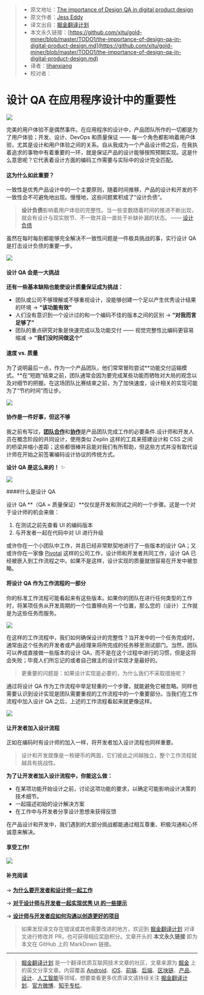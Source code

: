 > * 原文地址：[The importance of Design QA in digital product design](https://uxdesign.cc/the-importance-of-design-qa-in-digital-product-design-c3f3d128270?ref=uxdesignweekly)
> * 原文作者：[Jess Eddy](https://uxdesign.cc/@jesseddy?source=post_header_lockup)
> * 译文出自：[掘金翻译计划](https://github.com/xitu/gold-miner)
> * 本文永久链接：[https://github.com/xitu/gold-miner/blob/master/TODO1/the-importance-of-design-qa-in-digital-product-design.md](https://github.com/xitu/gold-miner/blob/master/TODO1/the-importance-of-design-qa-in-digital-product-design.md)
> * 译者：[lihanxiang](https://github.com/lihanxiang)
> * 校对者：

# 设计 QA 在应用程序设计中的重要性

![](https://cdn-images-1.medium.com/max/1000/1*VzeWB6aXXOFAXcy_whmHXA.jpeg)

完美的用户体验不是偶然事件。在应用程序的设计中，产品团队所作的一切都是为了用户体验；开发、设计、DevOps 和质量保证 —— 每一个角色都影响着用户体验，尤其是设计和用户体验之间的关系。自从我成为一个产品设计师之后，在我执着追求的事物中有着重要的一环，就是保证产品的设计能够按照预期实现。这是什么意思呢？它代表着设计方面的编码工作需要与实际中的设计完全匹配。

#### 这为什么如此重要？

一致性是优秀产品设计中的一个主要原则，随着时间推移，产品的设计和开发的不一致性会不可避免地出现。慢慢地，这些问题累积成了“设计负债”。

> **设计负债**影响着用户体验的完整性。当一些变数随着时间的推进不断出现，就会有设计与现实脱节、不一致并且一直处于补缺补漏的状态。 —— [设计负债](https://austinknight.com/writing/design-debt/)

虽然在每时每刻都能够完全解决不一致性问题是一件极具挑战的事，实行设计 QA 是打击设计负债的重要一步。

![](https://cdn-images-1.medium.com/max/800/1*upgX1rUDn8GHiGLHGnvegg.jpeg)

#### 设计 QA 会是一大挑战

**还有一些基本缺陷也能使设计质量保证成为挑战：**

*   团队或公司不够理解或不够重视设计，没能够创建一个足以产生优秀设计结果的环境 → **“该功能有效”**
*   人们没有意识到一个设计过的和一个编码不佳的版本之间的区别 → **“对我而言足够了”**
*   团队的重点研究对象是快速完成以及功能交付 —— 视觉完整性比编码更容易缩减 → **“我们没时间做这个”**

#### 速度 vs. 质量

为了说明最后一点，作为一个产品团队，他们常常冒险尝试**功能交付运输模式。**在“短跑”结束之前，团队通常会因为要完成某些功能而牺牲对大局的观念以及对细节的把握。在这场团队比赛结束之前，为了加快速度，设计相关的实现可能为了“节约时间”而让步。

![](https://cdn-images-1.medium.com/max/800/1*c2BMSom9UKNXvx3RX9ig0A.jpeg)

#### 协作是一件好事，但这不够

我之前有写过，[**团队合作**](https://blog.prototypr.io/design-driven-development-36a30dd8088c)和[**协作**](https://blog.sydneydesigners.co/tips-for-designers-developers-working-together-to-implement-great-uis-e93ef179bf13)是产品团队完成工作的必要条件.设计师和开发人员在概念阶段的共同设计，使用类似 Zeplin 这样的工具来搭建设计和 CSS 之间的桥梁并缩小差距；这些都很棒并且能对我们有所帮助，但这些方式并没有取代设计师在开始之前签署编码设计协议的传统方式。

**设计 QA 是这么来的！** ✨

![](https://cdn-images-1.medium.com/max/800/1*wOrbseW_894i4gxGpFRygQ.jpeg)

####什么是设计 QA

设计 QA **（QA = 质量保证）**仅仅是开发和测试之间的一个步骤。这是一个对于设计师的机会来做： 

1.  在测试之前先查看 UI 的编码版本
2.  与开发者一起在代码中对 UI 进行升级

或许你在一个小团队中工作，并且已经非常默契地进行了一些版本的设计 QA；又或许你在一家像 [Pivotal](https://medium.com/product-labs/how-designers-and-developers-can-pair-together-to-create-better-products-e4b09e3ca096) 这样的公司工作，设计师和开发者共同工作，设计 QA 已经被嵌入到工作流程之中。如果不是这样，设计实现的质量就很容易在开发中被忽略。

#### **将设计 QA 作为工作流程的一部分**

你的标准工作流程可能看起来有这些版本。如果你的团队在进行任何类型的工作时，将某项任务从开发周期的一个位置移向另一个位置，那么您的（设计）工作就是为这些任务而服务。

![](https://cdn-images-1.medium.com/max/1000/1*zkvxs-LNJ4o5mizlXsXtzQ.jpeg)

在这样的工作流程中，我们如何确保设计的完整性？当开发中的一个任务完成时，通常由这个任务的开发者或产品经理来将所完成的任务移至测试部门。当然，团队可以养成直接做一些版本的设计 QA，而不是在这个过程中进行的习惯，但是这将会失败；毕竟人们所忘记的或者自己做主的设计实现才是最好的。

> 更重要的问题是：如果设计实现是必要的，为什么我们不采取措施呢？

通过将设计 QA 作为工作流程中举足轻重的一个步骤，就能避免它被忽略。同样也需要认识到设计实现是团队需要重视的工作流程中的一个重要部分。当我们在工作流程中加入设计 QA 之后，上述的工作流程看起来就更像这样。

![](https://cdn-images-1.medium.com/max/1000/1*gGlwpzE6SICzhxuIBSj4EA.jpeg)

#### 让开发者加入设计流程

正如在编码时有设计师的加入一样，将开发者加入设计流程也同样重要。

> 设计和开发就像是一枚硬币的两面，它们彼此之间越独立，整个工作流程就越具有挑战性。

**为了让开发者加入设计流程中，你能这么做：**

*   在某项功能开始设计之前，讨论这项功能的要求，以确定可能影响设计决策的技术细节。
*   一起描述初始的设计解决方案
*   在工作中与开发者分享设计思想来获得反馈

在产品设计和开发中，我们遇到的大部分挑战都能通过相互尊重、积极沟通和心怀诚意来解决。

#### 享受工作!

![](https://cdn-images-1.medium.com/max/800/1*cNVE90I4t-UsLP-V0skdtA.jpeg)

#### 补充阅读

→ [**为什么要开发者和设计师一起工作**](https://www.dtelepathy.com/blog/business/developers-designers-should-work-together)

→ [**对于设计师与开发者一起实现优秀 UI 的一些提示**](https://blog.sydneydesigners.co/tips-for-designers-developers-working-together-to-implement-great-uis-e93ef179bf13)

→ [**设计师与开发者应如何沟通以创造更好的项目**](https://www.smashingmagazine.com/2018/04/working-together-designers-developers/)

> 如果发现译文存在错误或其他需要改进的地方，欢迎到 [掘金翻译计划](https://github.com/xitu/gold-miner) 对译文进行修改并 PR，也可获得相应奖励积分。文章开头的 **本文永久链接** 即为本文在 GitHub 上的 MarkDown 链接。


---

> [掘金翻译计划](https://github.com/xitu/gold-miner) 是一个翻译优质互联网技术文章的社区，文章来源为 [掘金](https://juejin.im) 上的英文分享文章。内容覆盖 [Android](https://github.com/xitu/gold-miner#android)、[iOS](https://github.com/xitu/gold-miner#ios)、[前端](https://github.com/xitu/gold-miner#前端)、[后端](https://github.com/xitu/gold-miner#后端)、[区块链](https://github.com/xitu/gold-miner#区块链)、[产品](https://github.com/xitu/gold-miner#产品)、[设计](https://github.com/xitu/gold-miner#设计)、[人工智能](https://github.com/xitu/gold-miner#人工智能)等领域，想要查看更多优质译文请持续关注 [掘金翻译计划](https://github.com/xitu/gold-miner)、[官方微博](http://weibo.com/juejinfanyi)、[知乎专栏](https://zhuanlan.zhihu.com/juejinfanyi)。
